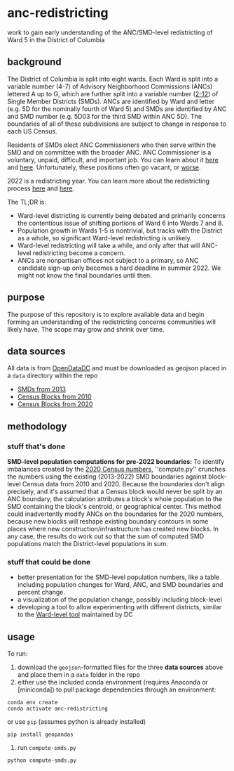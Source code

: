 # anc-redistricting
work to gain early understanding of the ANC/SMD-level redistricting of Ward 5 in the District of Columbia

## background
The District of Columbia is split into eight wards. Each Ward is split into a variable number (4-7) of Advisory Neighborhood Commissions (ANCs) lettered A up to G, which are further split into a variable number ([2-12](https://twitter.com/ANCJonah/status/1444102088187908096?s=20)) of Single Member Districts (SMDs). ANCs are identified by Ward and letter (e.g. 5D for the nominally fourth of Ward 5) and SMDs are identified by ANC and SMD number (e.g. 5D03 for the third SMD within ANC 5D). The boundaries of all of these subdivisions are subject to change in response to each US Census.

Residents of SMDs elect ANC Commissioners who then serve within the SMD and on committee with the broader ANC. ANC Commissioner is a voluntary, unpaid, difficult, and important job. You can learn about it [here](https://anc.dc.gov/page/about-ancs) and [here](https://ggwash.org/view/43008/advisory-neighborhood-commissions-explained). Unfortunately, these positions often go vacant, or [worse](https://twitter.com/PritaPiekara/status/1445941469999730688?s=20).

2022 is a redistricting year. You can learn more about the redistricting process [here](https://planning.dc.gov/page/district-columbia-2021-ward-redistricting) and [here](https://dcist.com/story/21/05/25/as-d-c-kicks-off-redistricting-process-two-concerns-emerge-timing-and-parking/).

The TL;DR is:
- Ward-level districting is currently being debated and primarily concerns the contentious issue of shifting portions of Ward 6 into Wards 7 and 8.
- Population growth in Wards 1-5 is nontrivial, but tracks with the District as a whole, so significant Ward-level redistricting is unlikely.
- Ward-level redistricting will take a while, and only after that will ANC-level redistricting become a concern.
- ANCs are nonpartisan offices not subject to a primary, so ANC candidate sign-up only becomes a hard deadline in summer 2022. We might not know the final boundaries until then.

## purpose
The purpose of this repository is to explore available data and begin forming an understanding of the redistricting concerns communities will likely have. The scope may grow and shrink over time.

## data sources
All data is from [OpenDataDC](https://opendata.dc.gov) and must be downloaded as geojson placed in a `data` directory within the repo
- [SMDs from 2013](https://opendata.dc.gov/datasets/DCGIS::single-member-district-from-2013/about)
- [Census Blocks from 2010](https://opendata.dc.gov/datasets/DCGIS::census-blocks-in-2010/about)
- [Census Blocks from 2020](https://opendata.dc.gov/datasets/DCGIS::census-blocks-in-2020/about)

## methodology
### stuff that's done
**SMD-level population computations for pre-2022 boundaries:** To identify imbalances created by the [2020 Census numbers](https://planning.dc.gov/publication/2020-census-information-and-data), ''compute.py'' crunches the numbers using the existing (2013-2022) SMD boundaries against block-level Census data from 2010 and 2020. Because the boundaries don't align precisely, and it's assumed that a Census block would never be split by an ANC boundary, the calculation attributes a block's whole population to the SMD containing the block's centroid, or geographical center. This method could inadvertently modify ANCs on the boundaries for the 2020 numbers, because new blocks will reshape existing boundary contours in some places where new construction/infrastructure has created new blocks. In any case, the results do work out so that the sum of computed SMD populations match the District-level populations in sum.

### stuff that could be done
- better presentation for the SMD-level population numbers, like a table including population changes for Ward, ANC, and SMD boundaries and percent change.
- a visualization of the population change, possibly including block-level
- developing a tool to allow experimenting with different districts, similar to the [Ward-level tool](dcredistricting.esriemcs.com) maintained by DC

## usage
To run:
1. download the `geojson`-formatted files for the three **data sources** above and place them in a `data` folder in the repo
1. either use the included conda environment (requires Anaconda or [miniconda]) to pull package dependencies through an environment:

```shell
conda env create
conda activate anc-redistricting
```

or use `pip` (assumes python is already installed)

```shell
pip install geopandas
```

1. run `compute-smds.py`

```shell
python compute-smds.py
```
